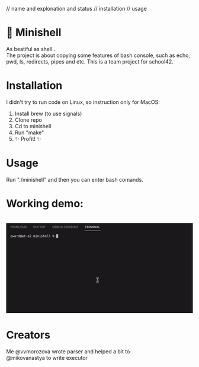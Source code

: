 // name and explonation and status
// installation
// usage
# 🐚 Minishell
As beatiful as shell...
</br>
The project is about copying some features of bash console, such as echo, pwd, ls, redirects, pipes and etc. This is a team project for school42. 

# Installation
I didn't try to run code on Linux, so instruction only for MacOS:
</br>
1. Install brew (to use signals)
2. Clone repo
3. Cd to minishell
4. Run "make"
5. ✨ Profit! ✨
# Usage
Run "./minishell" and then you can enter bash comands.
</br>
# Working demo:
</br>
<img src="./pics/how_it_works.gif" width="600" alt="demo">

# Creators
Me @vvmorozova wrote parser and helped a bit to 
</br>
@mikovanastya to write executor
